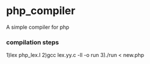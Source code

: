 # php_compiler
A simple compiler for php
### compilation steps
1)lex php_lex.l
2)gcc lex.yy.c -ll -o run
3)./run < new.php
